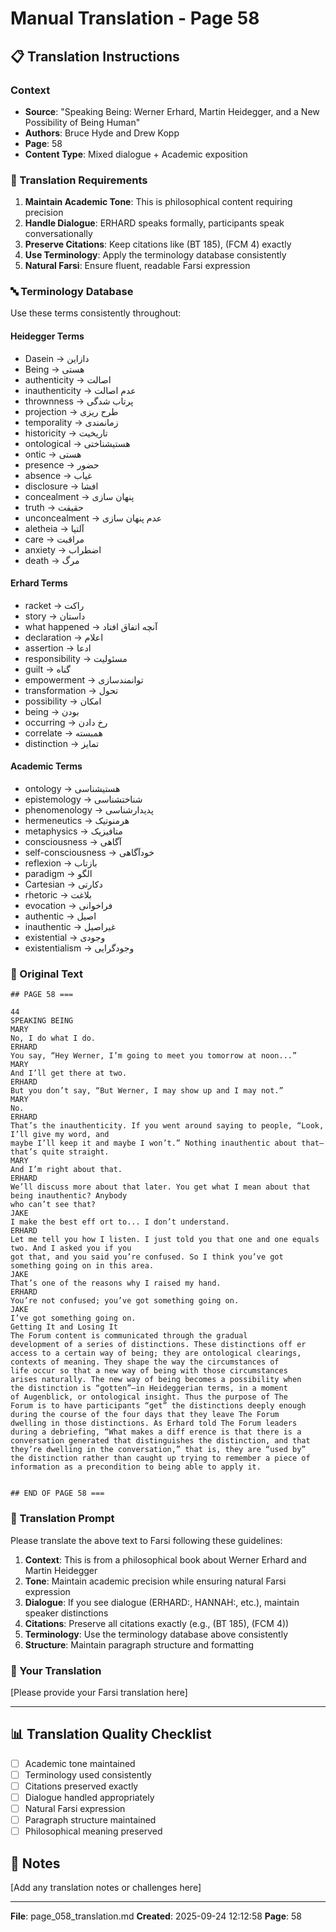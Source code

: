 # Manual Translation - Page 58

## 📋 Translation Instructions

### Context
- **Source**: "Speaking Being: Werner Erhard, Martin Heidegger, and a New Possibility of Being Human"
- **Authors**: Bruce Hyde and Drew Kopp
- **Page**: 58
- **Content Type**: Mixed dialogue + Academic exposition

### 🎯 Translation Requirements

1. **Maintain Academic Tone**: This is philosophical content requiring precision
2. **Handle Dialogue**: ERHARD speaks formally, participants speak conversationally
3. **Preserve Citations**: Keep citations like (BT 185), (FCM 4) exactly
4. **Use Terminology**: Apply the terminology database consistently
5. **Natural Farsi**: Ensure fluent, readable Farsi expression

### 🔤 Terminology Database

Use these terms consistently throughout:

#### Heidegger Terms
- Dasein → دازاین
- Being → هستی
- authenticity → اصالت
- inauthenticity → عدم اصالت
- thrownness → پرتاب شدگی
- projection → طرح ریزی
- temporality → زمانمندی
- historicity → تاریخیت
- ontological → هستیشناختی
- ontic → هستی
- presence → حضور
- absence → غیاب
- disclosure → افشا
- concealment → پنهان سازی
- truth → حقیقت
- unconcealment → عدم پنهان سازی
- aletheia → آلتیا
- care → مراقبت
- anxiety → اضطراب
- death → مرگ

#### Erhard Terms
- racket → راکت
- story → داستان
- what happened → آنچه اتفاق افتاد
- declaration → اعلام
- assertion → ادعا
- responsibility → مسئولیت
- guilt → گناه
- empowerment → توانمندسازی
- transformation → تحول
- possibility → امکان
- being → بودن
- occurring → رخ دادن
- correlate → همبسته
- distinction → تمایز

#### Academic Terms
- ontology → هستیشناسی
- epistemology → شناختشناسی
- phenomenology → پدیدارشناسی
- hermeneutics → هرمنوتیک
- metaphysics → متافیزیک
- consciousness → آگاهی
- self-consciousness → خودآگاهی
- reflexion → بازتاب
- paradigm → الگو
- Cartesian → دکارتی
- rhetoric → بلاغت
- evocation → فراخوانی
- authentic → اصیل
- inauthentic → غیراصیل
- existential → وجودی
- existentialism → وجودگرایی


### 📝 Original Text

```
## PAGE 58 ===

44
SPEAKING BEING
MARY
No, I do what I do.
ERHARD
You say, “Hey Werner, I’m going to meet you tomorrow at noon...”
MARY
And I’ll get there at two.
ERHARD
But you don’t say, “But Werner, I may show up and I may not.”
MARY
No.
ERHARD
That’s the inauthenticity. If you went around saying to people, “Look, I’ll give my word, and
maybe I’ll keep it and maybe I won’t.” Nothing inauthentic about that—that’s quite straight.
MARY
And I’m right about that.
ERHARD
We’ll discuss more about that later. You get what I mean about that being inauthentic? Anybody 
who can’t see that?
JAKE
I make the best eff ort to... I don’t understand.
ERHARD
Let me tell you how I listen. I just told you that one and one equals two. And I asked you if you 
got that, and you said you’re confused. So I think you’ve got something going on in this area.
JAKE
That’s one of the reasons why I raised my hand.
ERHARD
You’re not confused; you’ve got something going on.
JAKE
I’ve got something going on.
Getting It and Losing It
The Forum content is communicated through the gradual 
development of a series of distinctions. These distinctions off er 
access to a certain way of being; they are ontological clearings, 
contexts of meaning. They shape the way the circumstances of 
life occur so that a new way of being with those circumstances 
arises naturally. The new way of being becomes a possibility when 
the distinction is “gotten”—in Heideggerian terms, in a moment 
of Augenblick, or ontological insight. Thus the purpose of The 
Forum is to have participants “get” the distinctions deeply enough 
during the course of the four days that they leave The Forum 
dwelling in those distinctions. As Erhard told The Forum leaders 
during a debriefing, “What makes a diff erence is that there is a 
conversation generated that distinguishes the distinction, and that 
they’re dwelling in the conversation,” that is, they are “used by” 
the distinction rather than caught up trying to remember a piece of 
information as a precondition to being able to apply it.


## END OF PAGE 58 ===
```

### 🤖 Translation Prompt

Please translate the above text to Farsi following these guidelines:

1. **Context**: This is from a philosophical book about Werner Erhard and Martin Heidegger
2. **Tone**: Maintain academic precision while ensuring natural Farsi expression
3. **Dialogue**: If you see dialogue (ERHARD:, HANNAH:, etc.), maintain speaker distinctions
4. **Citations**: Preserve all citations exactly (e.g., (BT 185), (FCM 4))
5. **Terminology**: Use the terminology database above consistently
6. **Structure**: Maintain paragraph structure and formatting

### 📄 Your Translation

[Please provide your Farsi translation here]

---

## 📊 Translation Quality Checklist

- [ ] Academic tone maintained
- [ ] Terminology used consistently
- [ ] Citations preserved exactly
- [ ] Dialogue handled appropriately
- [ ] Natural Farsi expression
- [ ] Paragraph structure maintained
- [ ] Philosophical meaning preserved

## 📝 Notes

[Add any translation notes or challenges here]

---

**File**: page_058_translation.md
**Created**: 2025-09-24 12:12:58
**Page**: 58
